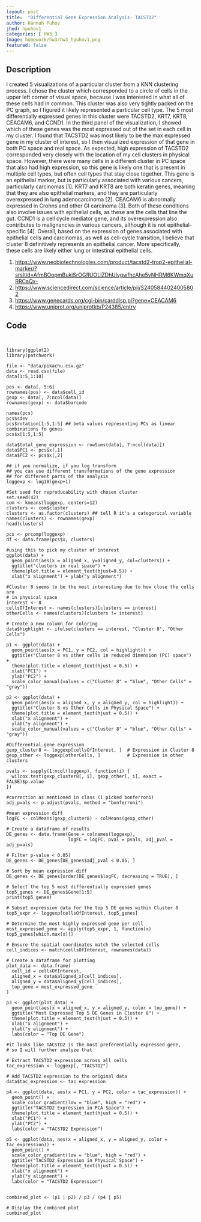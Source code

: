 ```yaml
---
layout: post
title:  "Differential Gene Expression Analysis- TACSTD2"
author: Hannah Puhov
jhed: hpuhov1
categories: [ HW3 ]
image: homework/hw3/hw3_hpuhov1.png
featured: false
---
```

## Description
I created 5 visualizations of a particular cluster from a KNN clustering process. I chose the cluster
which corresponded to a circle of cells in the upper left corner of visual space, because I was interested
in what all of these cells had in common. This cluster was also very tightly packed on the PC graph, so I
figured it likely represented a particular cell type. The 5 most differentially expressed genes in this
cluster were TACSTD2, KRT7, KRT8, CEACAM6, and CCND1. In the third panel of the visualization, I showed which
of these genes was the most expressed out of the set in each cell in my cluster. I found that TACSTD2 was
most likely to be the max expressed gene in my cluster of interest, so I then visualized expression of that
gene in both PC space and real space. As expected, high expression of TACSTD2 corresponded very closely with
the location of my cell clusters in physical space. However, there were many cells in a different cluster in
PC space that also had high expression, so this gene is likely one that is present in multiple cell types,
but often cell types that stay close together. This gene is an epithelial marker, but is particularly
associated with various cancers, particularly carcinomas [1]. KRT7 and KRT8 are both keratin genes, meaning
that they are also epithelial markers, and they are particularly overexpressed in lung adenocarcinoma [2].
CEACAM6 is abnormally expressed in Crohns and other GI carcinoma [3]. Both of these conditions also involve
issues with epithelial cells, as these are the cells that line the gut. CCND1 is a cell cycle mediator gene,
and its overexpression also contributes to malignancies in various cancers, although it is not epithelial-
specific [4]. Overall, based on the expression of genes associated with epithelial cells and carcinomas, as
well as cell-cycle transition, I believe that cluster 8 definitively represents an epithelial cancer. More
specifically, these cells are likely either lung or intestinal epithelial cells. 

1. https://www.neobiotechnologies.com/product/tacstd2-trop2-epithelial-marker/?srsltid=AfmBOopmBukiSrOGfIUOLlZDhUlvgwfhcAhe5vNHRM6KWmqXuRRCaQx-
2. https://www.sciencedirect.com/science/article/pii/S2405844024005802
3. https://www.genecards.org/cgi-bin/carddisp.pl?gene=CEACAM6
4. https://www.uniprot.org/uniprotkb/P24385/entry
## Code
```{r}


library(ggplot2)
library(patchwork)

file <- "data/pikachu.csv.gz"
data <- read.csv(file)
data[1:5,1:10]

pos <- data[, 5:6]
rownames(pos) <- data$cell_id
gexp <- data[, 7:ncol(data)]
rownames(gexp) <- data$barcode

names(pcs)
pcs$sdev
pcs$rotation[1:5,1:5] ## beta values representing PCs as linear combinations fo genes
pcs$x[1:5,1:5]

data$total_gene_expression <- rowSums(data[, 7:ncol(data)])
data$PC1 <- pcs$x[,1]
data$PC2 <- pcs$x[,2]

## if you normalize, if you log transform
## you can use different transformations of the gene expression
## for different parts of the analysis
loggexp <- log10(gexp+1)

#Set seed for reproducability with chosen cluster
set.seed(42)
com <- kmeans(loggexp, centers=12)
clusters <- com$cluster
clusters <- as.factor(clusters) ## tell R it's a categorical variable
names(clusters) <- rownames(gexp)
head(clusters)

pcs <- prcomp(loggexp)
df <- data.frame(pcs$x, clusters)

#using this to pick my cluster of interest
ggplot(data) + 
  geom_point(aes(x = aligned_x, y=aligned_y, col=clusters)) +
  ggtitle("clusters in real space") +
  theme(plot.title = element_text(hjust=0.5)) +
  xlab("x alignment") + ylab("y alignment")

#Cluster 8 seems to be the most interesting due to how close the cells are 
# in physical space
interest <- 8
cellsOfInterest <- names(clusters)[clusters == interest]
otherCells <- names(clusters)[clusters != interest]

# Create a new column for coloring
data$highlight <- ifelse(clusters == interest, "Cluster 8", "Other Cells")

p1 <- ggplot(data) + 
  geom_point(aes(x = PC1, y = PC2, col = highlight)) +
  ggtitle("Cluster 8 vs other cells in reduced dimension (PC) space") +
  theme(plot.title = element_text(hjust = 0.5)) +
  xlab("PC1") + 
  ylab("PC2") +
  scale_color_manual(values = c("Cluster 8" = "blue", "Other Cells" = "gray"))

p2 <- ggplot(data) + 
  geom_point(aes(x = aligned_x, y = aligned_y, col = highlight)) +
  ggtitle("Cluster 8 vs Other Cells in Physical Space") +
  theme(plot.title = element_text(hjust = 0.5)) +
  xlab("x alignment") + 
  ylab("y alignment") +
  scale_color_manual(values = c("Cluster 8" = "blue", "Other Cells" = "gray"))

#Differential gene expression
gexp_cluster8 <- loggexp[cellsOfInterest, ]  # Expression in Cluster 8
gexp_other <- loggexp[otherCells, ]          # Expression in other clusters

pvals <- sapply(1:ncol(loggexp), function(i) {
  wilcox.test(gexp_cluster8[, i], gexp_other[, i], exact = FALSE)$p.value
})

#correction as mentioned in class (i picked bonferroni)
adj_pvals <- p.adjust(pvals, method = "bonferroni")

#mean expression diff
logFC <- colMeans(gexp_cluster8) - colMeans(gexp_other)

# Create a dataframe of results
DE_genes <- data.frame(Gene = colnames(loggexp), 
                       logFC = logFC, pval = pvals, adj_pval = adj_pvals)

# Filter p-value < 0.05)
DE_genes <- DE_genes[DE_genes$adj_pval < 0.05, ]

# Sort by mean expression diff 
DE_genes <- DE_genes[order(DE_genes$logFC, decreasing = TRUE), ]

# Select the top 5 most differentially expressed genes
top5_genes <- DE_genes$Gene[1:5]  
print(top5_genes) 

# Subset expression data for the top 5 DE genes within Cluster 8
top5_expr <- loggexp[cellsOfInterest, top5_genes]

# Determine the most highly expressed gene per cell
most_expressed_gene <- apply(top5_expr, 1, function(x) top5_genes[which.max(x)])

# Ensure the spatial coordinates match the selected cells
cell_indices <- match(cellsOfInterest, rownames(data)) 

# Create a dataframe for plotting
plot_data <- data.frame(
  cell_id = cellsOfInterest,
  aligned_x = data$aligned_x[cell_indices],
  aligned_y = data$aligned_y[cell_indices],
  top_gene = most_expressed_gene
)

p3 <- ggplot(plot_data) +
  geom_point(aes(x = aligned_x, y = aligned_y, color = top_gene)) +
  ggtitle("Most Expressed Top 5 DE Genes in Cluster 8") +
  theme(plot.title = element_text(hjust = 0.5)) +
  xlab("x alignment") +
  ylab("y alignment") +
  labs(color = "Top DE Gene")

#it looks like TACSTD2 is the most preferentially expressed gene, 
# so I will further analyze that

# Extract TACSTD2 expression across all cells
tac_expression <- loggexp[, "TACSTD2"]

# Add TACSTD2 expression to the original data
data$tac_expression <- tac_expression

p4 <- ggplot(data, aes(x = PC1, y = PC2, color = tac_expression)) +
  geom_point() +
  scale_color_gradient(low = "blue", high = "red") +
  ggtitle("TACSTD2 Expression in PCA Space") +
  theme(plot.title = element_text(hjust = 0.5)) +
  xlab("PC1") +
  ylab("PC2") +
  labs(color = "TACSTD2 Expression")

p5 <- ggplot(data, aes(x = aligned_x, y = aligned_y, color = tac_expression)) +
  geom_point() +
  scale_color_gradient(low = "blue", high = "red") +
  ggtitle("TACSTD2 Expression in Physical Space") +
  theme(plot.title = element_text(hjust = 0.5)) +
  xlab("x alignment") +
  ylab("y alignment") +
  labs(color = "TACSTD2 Expression")


combined_plot <- (p1 | p2) / p3 / (p4 | p5)    

# Display the combined plot
combined_plot



```
